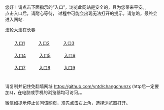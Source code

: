 您好！请点击下面指示的“入口”，浏览此网站是安全的，且为您带来平安。。 <br/>
点击入口后，请耐心等待， 过程中可能会出现无法打开的提示，请忽略，最终会进入网站. </br>

法轮大法在长春<br/>
<div style="padding:10px"><a style="margin:20px" target="_blank" href="https://d189r3bqgb9lfw.cloudfront.net/2Qpsp?aumlbo" id="ccLink1" rel="nofollow">入口1</a> <a target="_blank" style="margin:20px" href="https://d20vyod9j0bl1t.cloudfront.net/2Qpsp?mpsvsisv" id="ccLink2" rel="nofollow">入口2</a> <a style="margin:20px" target="_blank" href="https://d2dm8p969q0yz1.cloudfront.net/2Qpsp?lcviks" id="ccLink3" rel="nofollow">入口3</a></div>

<div style="padding:10px" ><a style="margin:20px" target="_blank" href="https://d189r3bqgb9lfw.cloudfront.net/2Qpsp?aumlbo" id="ccLink4" rel="nofollow">入口4</a> <a style="margin:20px" href="https://d20vyod9j0bl1t.cloudfront.net/2Qpsp?mpsvsisv" target="_blank" id="ccLink5" rel="nofollow">入口5</a> <a style="margin:20px" href="https://d2dm8p969q0yz1.cloudfront.net/2Qpsp?lcviks" target="_blank" id="ccLink6" rel="nofollow">入口6</a></div>

<div style="padding:10px"><a style="margin:20px" target="_blank" href="https://d189r3bqgb9lfw.cloudfront.net/2Qpsp?aumlbo" id="ccLink7" rel="nofollow">入口7</a> <a style="margin:20px" href="https://d20vyod9j0bl1t.cloudfront.net/2Qpsp?mpsvsisv" target="_blank" id="ccLink8" rel="nofollow">入口8</a> <a style="margin:20px" target="_blank" href="https://d2dm8p969q0yz1.cloudfront.net/2Qpsp?lcviks" id="ccLink9" rel="nofollow">入口9</a></div>

<br/>



请复制并记住免翻墙网址 https://github.com/yntd/changchunzx (http后一定要加s)，在电脑或手机的浏览器均可访问。。<br/>

微信如提示停止访问该网页，须先点击右上角，选择浏览器打开。
